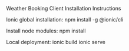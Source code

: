 Weather Booking Client Installation Instructions 

Ionic global installation:
npm install -g @ionic/cli

Install node modules:
npm install

Local deployment:
ionic build
ionic serve
